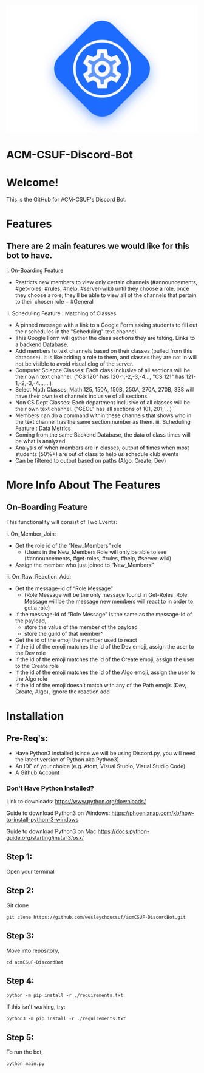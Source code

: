 ![](imgs/ACMDevLogo.png)
# ACM-CSUF-Discord-Bot

# Welcome!
This is the GitHub for ACM-CSUF's Discord Bot. 

# Features
## There are 2 main features we would like for this bot to have.

i. On-Boarding Feature
  * Restricts new members to view only certain channels (#announcements, #get-roles, #rules, #help, #server-wiki)  until they choose a role, once they choose a role, they’ll be able to view all of the channels that pertain to their chosen role + #General

ii. Scheduling Feature : Matching of Classes
  * A pinned message with a link to a Google Form asking students to fill out their schedules in the "Scheduling" text channel.
  * This Google Form will gather the class sections they are taking. Links to a backend Database.
  * Add members to text channels based on their classes (pulled from this database). It is like adding a role to them, and classes they are not in will not be visible to avoid visual clog of the server. 
  * Computer Science Classes: Each class inclusive of all sections will be their own text channel. ("CS 120" has 120-1,-2,-3,-4..., "CS 121" has 121-1,-2,-3,-4...,...)
  * Select Math Classes: Math 125, 150A, 150B, 250A, 270A, 270B, 338 will have their own text channels inclusive of all sections. 
  * Non CS Dept Classes: Each department inclusive of all classes will be their own text channel. ("GEOL" has all sections of 101, 201, ...)
  * Members can do a command within these channels that shows who in the text channel has the same section number as them. 
iii. Scheduling Feature : Data Metrics
  * Coming from the same Backend Database, the data of class times will be what is analyzed.
  * Analysis of when members are in classes, output of times when most students (50%+) are out of class to help us schedule club events
  * Can be filtered to output based on paths (Algo, Create, Dev)

# More Info About The Features

## On-Boarding Feature

This functionality will consist of Two Events:

i. On_Member_Join:

* Get the role id of the “New_Members” role
  * (Users in the New_Members Role will only be able to see (#announcements, #get-roles, #rules, #help, #server-wiki)
* Assign the member who just joined to “New_Members”

ii. On_Raw_Reaction_Add:

* Get the message-id of “Role Message”
  * (Role Message will be the only message found in Get-Roles, Role Message will be the message new members will react to in order to get a role)
* If the message-id of “Role Message” is the same as the message-id of the payload, 
   * store the value of the member of the payload 
   * store the guild of that member^
* Get the id of the emoji the member used to react
* If the id of the emoji matches the id of the Dev emoji, assign the user to the Dev role 
* If the id of the emoji matches the id of the Create emoji, assign the user to the Create role
* If the id of the emoji matches the id of the Algo emoji, assign the user to the Algo role 
* If the id of the emoji doesn’t match with any of the Path emojis (Dev, Create, Algo), ignore the reaction add



# Installation

## Pre-Req's:

* Have Python3 installed
(since we will be using Discord.py, you will need the latest version of Python aka Python3)
* An IDE of your choice
(e.g. Atom, Visual Studio, Visual Studio Code)
* A Github Account

### Don't Have Python Installed?
Link to downloads:
https://www.python.org/downloads/

Guide to download Python3 on Windows:
https://phoenixnap.com/kb/how-to-install-python-3-windows

Guide to download Python3 on Mac
https://docs.python-guide.org/starting/install3/osx/

## Step 1:

Open your terminal

## Step 2:

Git clone

```
git clone https://github.com/wesleychoucsuf/acmCSUF-DiscordBot.git
```

## Step 3:

Move into repository, 

```
cd acmCSUF-DiscordBot
```

## Step 4:

```
python -m pip install -r ./requirements.txt
```
If this isn't working, try:

```
python3 -m pip install -r ./requirements.txt
```

## Step 5:

To run the bot, 

```
python main.py
```
